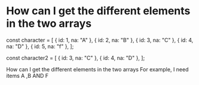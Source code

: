 
# How can I get the different elements in the two arrays

const character = [
  { id: 1, na: "A" },
  { id: 2, na: "B" },
  { id: 3, na: "C" },
  { id: 4, na: "D" },
  { id: 5, na: "f" },
];

const character2 = [
  { id: 3, na: "C" },
  { id: 4, na: "D" },
];

How can I get the different elements in the two arrays For example, I need items A ,B AND F

        